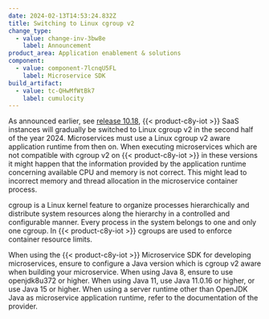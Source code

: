 ```yaml
---
date: 2024-02-13T14:53:24.832Z
title: Switching to Linux cgroup v2
change_type:
  - value: change-inv-3bw8e
    label: Announcement
product_area: Application enablement & solutions
component:
  - value: component-7lcnqU5FL
    label: Microservice SDK
build_artifact:
  - value: tc-QHwMfWtBk7
    label: cumulocity
---
```

As announced earlier, see [release 10.18](https://cumulocity.com/releasenotes/release-10-18-0/announcements-10-18-0), {{< product-c8y-iot >}} SaaS instances will gradually be switched to Linux cgroup v2 in the second half of the year 2024. Microservices must use a Linux cgroup v2 aware application runtime from then on. When executing microservices which are not compatible with cgroup v2 on {{< product-c8y-iot >}} in these versions it might happen that the information provided by the application runtime concerning available CPU and memory is not correct. This might lead to incorrect memory and thread allocation in the microservice container process.

cgroup is a Linux kernel feature to organize processes hierarchically and distribute system resources along the hierarchy in a controlled and configurable manner. Every process in the system belongs to one and only one cgroup. In {{< product-c8y-iot >}} cgroups are used to enforce container resource limits.

When using the {{< product-c8y-iot >}} Microservice SDK for developing microservices, ensure to configure a Java version which is cgroup v2 aware when building your microservice. When using Java 8, ensure to use openjdk8u372 or higher. When using Java 11, use Java 11.0.16 or higher, or use Java 15 or higher. When using a server runtime other than OpenJDK Java as microservice application runtime, refer to the documentation of the provider.
